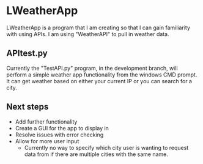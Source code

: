 # LWeatherApp
LWeatherApp is a program that I am creating so that I can gain familiarity with using APIs. I am using "WeatherAPI" to pull in weather data.

## APItest.py
Currently the "TestAPI.py" program, in the development branch, will perform a simple weather app functionality from the windows CMD prompt. It can get weather based on either your current IP or you can search for a city. 

## Next steps
- Add further functionality
- Create a GUI for the app to display in
- Resolve issues with error checking
- Allow for more user input
  * Currently no way to specify which city user is wanting to request data from if there are multiple cities with the same name.